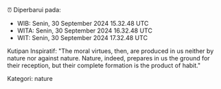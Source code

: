 ⏰ Diperbarui pada:
- WIB: Senin, 30 September 2024 15.32.48 UTC
- WITA: Senin, 30 September 2024 16.32.48 UTC
- WIT: Senin, 30 September 2024 17.32.48 UTC

Kutipan Inspiratif:
"The moral virtues, then, are produced in us neither by nature nor against nature. Nature, indeed, prepares in us the ground for their reception, but their complete formation is the product of habit."


Kategori: nature

